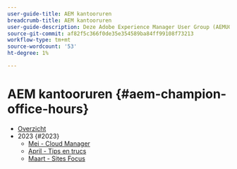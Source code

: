 ```yaml
---
user-guide-title: AEM kantooruren
breadcrumb-title: AEM kantooruren
user-guide-description: Deze Adobe Experience Manager User Group (AEMUG) wordt gefaciliteerd door de Champion Class AEM 2022-2023. Champions gebruiken deze AEMUG als platform voor hun maandelijkse kantooruren
source-git-commit: af82f5c366f0de35e354589ba84ff99108f73213
workflow-type: tm+mt
source-wordcount: '53'
ht-degree: 1%

---
```



# AEM kantooruren {#aem-champion-office-hours}

+ [Overzicht](overview.md)
+ 2023 {#2023}
   + [Mei - Cloud Manager](2023/may.md)
   + [April - Tips en trucs](2023/april.md)
   + [Maart - Sites Focus](2023/march.md)

